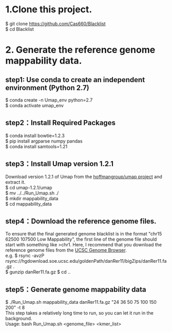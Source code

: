 # 1.Clone this project.
$ git clone https://github.com/Cas660/Blacklist <br>
$ cd Blacklist
# 2. Generate the reference genome mappability data.
## step1: Use conda to create an independent environment (Python 2.7)
$ conda create -n Umap_env python=2.7 <br>
$ conda activate umap_env
## step2：Install Required Packages
$ conda install bowtie=1.2.3 <br>
$ pip install argparse numpy pandas <br>
$ conda install samtools=1.21 <br>
## step3：Install Umap version 1.2.1
Download version 1.2.1 of Umap from the [hoffmangroup/umap project](https://github.com/hoffmangroup/umap/tags)  and extract it. <br>
$ cd umap-1.2.1/umap <br>
$ mv ../../Run_Umap.sh ./ <br>
$ mkdir mappability_data<br>
$ cd mappability_data
## step4：Download the reference genome files.
To ensure that the final generated genome blacklist is in the format "chr15 62500 107500 Low Mappability", the first line of the genome file should start with something like >chr1.
Here, I recommend that you download the reference genome files from the [UCSC Genome Browser](https://genome.ucsc.edu/cgi-bin/hgGateway). <br>
e.g. $ rsync -avzP rsync://hgdownload.soe.ucsc.edu/goldenPath/danRer11/bigZips/danRer11.fa.gz . <br>
$ gunzip danRer11.fa.gz
$ cd ..
## step5：Generate genome mappability data
$ ./Run_Umap.sh mappability_data danRer11.fa.gz "24 36 50 75 100 150 200" -t 8<br>
This step takes a relatively long time to run, so you can let it run in the background.<br>
Usage: bash Run_Umap.sh <genome_file> <kmer_list> <br>

